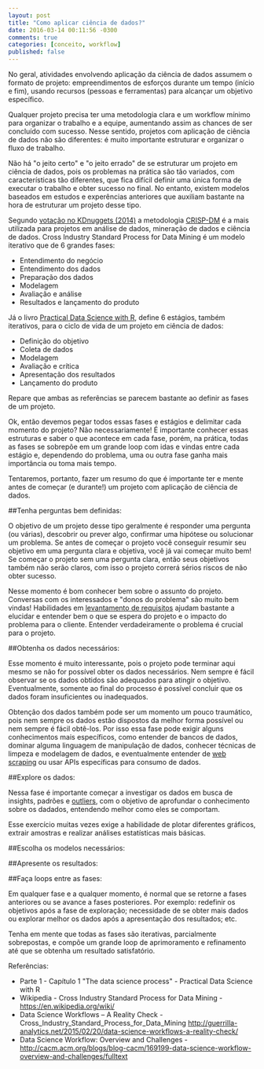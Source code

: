 ```yaml
---
layout: post
title: "Como aplicar ciência de dados?"
date: 2016-03-14 00:11:56 -0300
comments: true
categories: [conceito, workflow]
published: false
---
```



No geral, atividades envolvendo aplicação da ciência de dados assumem o formato de projeto: empreendimentos de esforços durante um tempo (início e fim), usando recursos (pessoas e ferramentas) para alcançar um objetivo específico. 


Qualquer projeto precisa ter uma metodologia clara e um workflow mínimo para organizar o trabalho e a equipe, aumentando assim as chances de ser concluído com sucesso. Nesse sentido, projetos com aplicação de ciência de dados não são diferentes: é muito importante estruturar e organizar o fluxo de trabalho. 

<!-- More -->


Não há "o jeito certo" e "o jeito errado" de se estruturar um projeto em ciência de dados, pois os problemas na prática são tão variados, com características tão diferentes, que fica difícil definir uma única forma de executar o trabalho e obter sucesso no final. No entanto, existem modelos baseados em estudos e experências anteriores que auxiliam bastante na hora de estruturar um projeto desse tipo.


Segundo [votação no KDnuggets (2014)](http://www.kdnuggets.com/polls/2014/analytics-data-mining-data-science-methodology.html) a metodologia [CRISP-DM](https://en.wikipedia.org/wiki/Cross_Industry_Standard_Process_for_Data_Mining) é a mais utilizada para projetos em análise de dados, mineração de dados e ciência de dados. Cross Industry Standard Process for Data Mining é um modelo iterativo que de 6 grandes fases:


* Entendimento do negócio
* Entendimento dos dados
* Preparação dos dados
* Modelagem
* Avaliação e análise
* Resultados e lançamento do produto

Já o livro [Practical Data Science with R](http://www.amazon.com/Practical-Data-Science-Nina-Zumel/dp/1617291560), define 6 estágios, também iterativos, para o ciclo de vida de um projeto em ciência de dados:

* Definição do objetivo
* Coleta de dados
* Modelagem
* Avaliação e crítica
* Apresentação dos resultados
* Lançamento do produto


Repare que ambas as referências se parecem bastante ao definir as fases de um projeto. 


Ok, então devemos pegar todos essas fases e estágios e delimitar cada momento do projeto? Não necessariamente! É importante conhecer essas estruturas e saber o que acontece em cada fase, porém, na prática, todas as fases se sobrepõe em um grande loop com idas e vindas entre cada estágio e, dependendo do problema, uma ou outra fase ganha mais importância ou toma mais tempo. 


Tentaremos, portanto, fazer um resumo do que é importante ter e mente antes de começar (e durante!) um projeto com aplicação de ciência de dados.


##Tenha perguntas bem definidas:


O objetivo de um projeto desse tipo geralmente é responder uma pergunta (ou várias), descobrir ou prever algo, confirmar uma hipótese ou solucionar um problema. Se antes de começar o projeto você conseguir resumir seu objetivo em uma pergunta clara e objetiva, você já vai começar muito bem! Se começar o projeto sem uma pergunta clara, então seus objetivos também não serão claros, com isso o projeto correrá sérios riscos de não obter sucesso.


Nesse momento é bom conhecer bem sobre o assunto do projeto. Conversas com os interessados e "donos do problema" são muito bem vindas! Habilidades em [levantamento de requisitos](https://pt.wikipedia.org/wiki/An%C3%A1lise_de_requerimento_de_software) ajudam bastante a elucidar e entender bem o que se espera do projeto e o impacto do problema para o cliente. Entender verdadeiramente o problema é crucial para o projeto.


##Obtenha os dados necessários:


Esse momento é muito interessante, pois o projeto pode terminar aqui mesmo se não for possível obter os dados necessários. Nem sempre é fácil observar se os dados obtidos são adequados para atingir o objetivo. Eventualmente, somente ao final do processo é possível concluir que os dados foram insuficientes ou inadequados.


Obtenção dos dados também pode ser um momento um pouco traumático, pois nem sempre os dados estão dispostos da melhor forma possível ou nem sempre é fácil obtê-los. Por isso essa fase pode exigir alguns conhecimentos mais específicos, como entender de bancos de dados, dominar alguma linguagem de manipulação de dados, conhecer técnicas de limpeza e modelagem de dados, e eventualmente entender de [web scraping](https://en.wikipedia.org/wiki/Web_scraping) ou usar APIs específicas para consumo de dados.


##Explore os dados:


Nessa fase é importante começar a investigar os dados em busca de insights, padrões e [outliers](https://en.wikipedia.org/wiki/Outlier), com o objetivo de aprofundar o conhecimento sobre os dadados, entendendo melhor como eles se comportam.


Esse exercício muitas vezes exige a habilidade de plotar diferentes gráficos, extrair amostras e realizar análises estatísticas mais básicas.


##Escolha os modelos necessários:


##Apresente os resultados:


##Faça loops entre as fases:

Em qualquer fase e a qualquer momento, é normal que se retorne a fases anteriores ou se avance a fases posteriores. Por exemplo: redefinir os objetivos após a fase de exploração; necessidade de se obter mais dados ou explorar melhor os dados após a apresentação dos resultados; etc. 

Tenha em mente que todas as fases são iterativas, parcialmente sobrepostas, e compõe um grande loop de aprimoramento e refinamento até que se obtenha um resultado satisfatório.



Referências:

* Parte 1 - Capítulo 1 "The data science process" - Practical Data Science with R
* Wikipedia - Cross Industry Standard Process for Data Mining - https://en.wikipedia.org/wiki/
* Data Science Workflows – A Reality Check - Cross_Industry_Standard_Process_for_Data_Mining
http://guerrilla-analytics.net/2015/02/20/data-science-workflows-a-reality-check/
* Data Science Workflow: Overview and Challenges - http://cacm.acm.org/blogs/blog-cacm/169199-data-science-workflow-overview-and-challenges/fulltext

